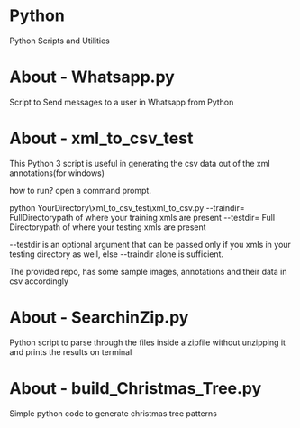 # Python
Python Scripts and Utilities

# About - Whatsapp.py
Script to Send messages to a user in Whatsapp from Python

# About - xml_to_csv_test
This Python 3 script is useful in generating the csv data out of the xml annotations(for windows)

how to run?
open a command prompt.

python YourDirectory\xml_to_csv_test\xml_to_csv.py --traindir= FullDirectorypath of where your training xmls are present --testdir= Full Directorypath of where your testing xmls are present 

--testdir is an optional argument that can be passed only if you xmls in your testing directory as well, else --traindir alone is sufficient.

The provided repo, has some sample images, annotations and their data in csv accordingly

# About - SearchinZip.py
Python script to parse through the files inside a zipfile without unzipping it and prints the results on terminal

# About - build_Christmas_Tree.py
Simple python code to generate christmas tree patterns
